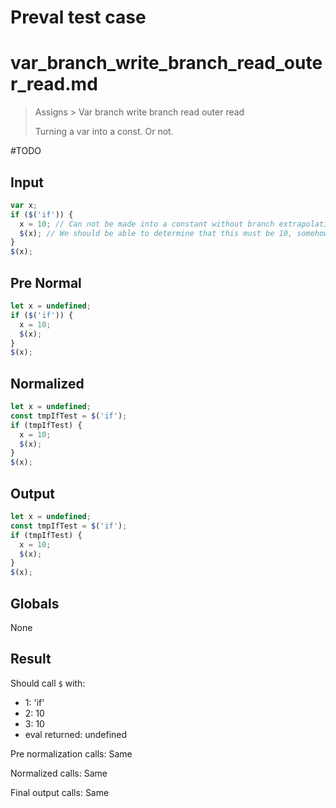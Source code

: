 # Preval test case

# var_branch_write_branch_read_outer_read.md

> Assigns > Var branch write branch read outer read
>
> Turning a var into a const. Or not.

#TODO

## Input

`````js filename=intro
var x;
if ($('if')) {
  x = 10; // Can not be made into a constant without branch extrapolation
  $(x); // We should be able to determine that this must be 10, somehow
}
$(x);
`````

## Pre Normal

`````js filename=intro
let x = undefined;
if ($('if')) {
  x = 10;
  $(x);
}
$(x);
`````

## Normalized

`````js filename=intro
let x = undefined;
const tmpIfTest = $('if');
if (tmpIfTest) {
  x = 10;
  $(x);
}
$(x);
`````

## Output

`````js filename=intro
let x = undefined;
const tmpIfTest = $('if');
if (tmpIfTest) {
  x = 10;
  $(x);
}
$(x);
`````

## Globals

None

## Result

Should call `$` with:
 - 1: 'if'
 - 2: 10
 - 3: 10
 - eval returned: undefined

Pre normalization calls: Same

Normalized calls: Same

Final output calls: Same
